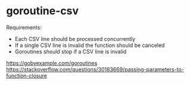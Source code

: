 # goroutine-csv

Requirements:

- Each CSV line should be processed concurrently
- If a single CSV line is invalid the function should be canceled
- Goroutines should stop if a CSV line is invalid

https://gobyexample.com/goroutines
https://stackoverflow.com/questions/30183669/passing-parameters-to-function-closure
